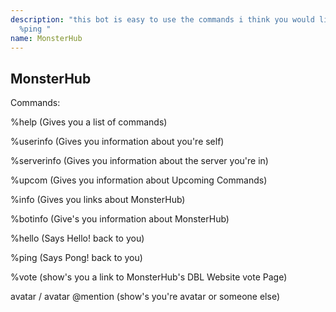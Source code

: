 ```yaml
---
description: "this bot is easy to use the commands i think you would like is %userinfo
  %ping "
name: MonsterHub
---
```


MonsterHub
-----------

Commands:

%help (Gives you a list of commands)

%userinfo (Gives you information about you're self)

%serverinfo (Gives you information about the server you're in)

%upcom (Gives you information about Upcoming Commands)

%info (Gives you links about MonsterHub)

%botinfo (Give's you information about MonsterHub)

%hello (Says Hello! back to you)

%ping (Says Pong! back to you)

%vote (show's you a link to MonsterHub's DBL Website vote Page)

avatar / avatar @mention (show's you're avatar or someone else)
